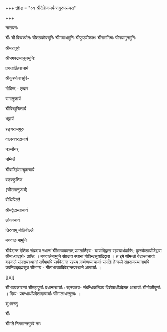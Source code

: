 +++
title = "०१ श्रीदेशिकपर्यन्तगुरुपरम्परा"

+++

नारायणः 

श्रीः श्री विष्वक्सेनः श्रीशठकोपसूरिः श्रीमन्नाथमुनिः श्रीपुण्डरीकाक्षः श्रीराममिश्रः श्रीमयामुनमुनिः 

श्रीमहापूर्णः 

श्रीभगवद्रामानुजमुनिः 

प्रणतार्तिहराचार्य 

श्रीकुरुकेशसूरि- 

गोविन्द - एम्बार 

रामानुजार्य 

श्रीविष्णुचित्तार्य 

भट्टार्य 

रङ्गराजगुरु 

वात्स्यवरदाचार्य 

नञ्जीयर् 

नम्बिलै 

श्रीवादिहंसाम्बुदाचार्य 

वडक्कुत्तिरु 

(श्रीरामानुजार्य) 

वीथिपिल्लै 

श्रीमद्वेदान्ताचार्य 

लोकाचार्य 

तिरुवायु मोळिपिल्लै 

मणवाळ मामुनि

श्रीवेदान्त देशिक संप्रदाय स्थानां श्रीभाष्यकारात् प्रणतार्तिहरा- चार्यादिद्वारा रहस्यार्थप्राप्तिः; कुरुकेशार्यादिद्वारा श्रीमाध्याद्यर्थ- प्राप्तिः । मणवालेमामुनि संप्रदाय स्थानां गोविन्दसूर्यादिद्वारा । त इमे श्रीमन्तो वेदान्ताचार्याः बडकले संप्रदायस्थानां सर्वेषामपि सर्ववेदान्त रहस्य ग्रन्थेष्वप्याचार्याः संप्रति तेन्कलै संप्रदायस्थानामपि उपनिषद्ब्रह्मसूत्र श्रीभाग्य - गीताभाष्यादिवेदान्तप्रस्थाने आचार्याः ।  

[[४]]  

श्रीभाष्यकाराणां श्रीमहापूर्णाः प्रधानाचार्याः : रद्दस्यत्रय- संबन्धिकतिपय विशेषार्थोपदेशत आचार्याः श्रीगोष्ठीपूर्णाः । दिव्य- प्रबन्धार्थोपदेशादाचार्याः श्रीमालाधरगुरवः । 

शुभमस्तु  

श्रीः  

श्रीमते निगमान्तगुरवे नमः   

